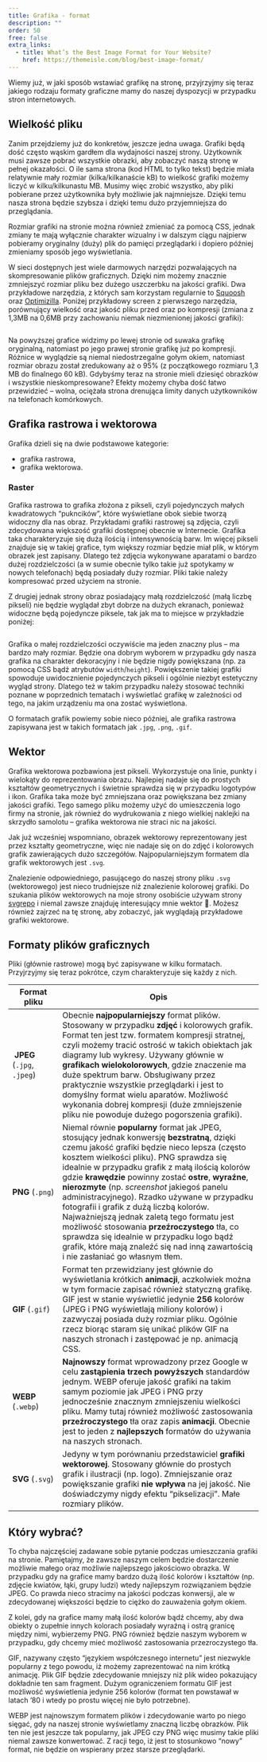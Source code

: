 ```yaml
---
title: Grafika - format
description: ""
order: 50
free: false
extra_links:
  - title: What’s the Best Image Format for Your Website?
    href: https://themeisle.com/blog/best-image-format/
---
```


Wiemy już, w jaki sposób wstawiać grafikę na stronę, przyjrzyjmy się teraz jakiego rodzaju formaty graficzne mamy do naszej dyspozycji w przypadku stron internetowych.

## Wielkość pliku

Zanim przejdziemy już do konkretów, jeszcze jedna uwaga. Grafiki będą dość często wąskim gardłem dla wydajności naszej strony. Użytkownik musi zawsze pobrać wszystkie obrazki, aby zobaczyć naszą stronę w pełnej okazałości. O ile sama strona (kod HTML to tylko tekst) będzie miała relatywnie mały rozmiar (kilka/kilkanaście kB) to wielkość grafiki możemy liczyć w kilku/kilkunastu MB. Musimy więc zrobić wszystko, aby pliki pobierane przez użytkownika były możliwie jak najmniejsze. Dzięki temu nasza strona będzie szybsza i dzięki temu dużo przyjemniejsza do przeglądania.

Rozmiar grafiki na stronie można również zmieniać za pomocą CSS, jednak zmiany te mają wyłącznie charakter wizualny i w dalszym ciągu najpierw pobieramy oryginalny (duży) plik do pamięci przeglądarki i dopiero później zmieniamy sposób jego wyświetlania.

W sieci dostępnych jest wiele darmowych narzędzi pozwalających na skompresowanie plików graficznych. Dzięki nim możemy znacznie zmniejszyć rozmiar pliku bez dużego uszczerbku na jakości grafiki. Dwa przykładowe narzędzia, z których sam korzystam regularnie to [Squoosh](https://squoosh.app/) oraz [Optimizilla](https://imagecompressor.com/). Poniżej przykładowy screen z pierwszego narzędzia, porównujący wielkość oraz jakość pliku przed oraz po kompresji (zmiana z 1,3MB na 0,6MB przy zachowaniu niemak niezmienionej jakości grafiki):

<img alt="" src="/kurs/statyczna/img/nowoczesna-strona/compress.jpg" />

Na powyższej grafice widzimy po lewej stronie od suwaka grafikę oryginalną, natomiast po jego prawej stronie grafikę już po kompresji. Różnice w wyglądzie są niemal niedostrzegalne gołym okiem, natomiast rozmiar obrazu został zredukowany aż o 95% (z początkowego rozmiaru 1,3 MB do finalnego 60 kB). Gdybyśmy teraz na stronie mieli dziesięć obrazków i wszystkie nieskompresowane? Efekty możemy chyba dość łatwo przewidzieć – wolna, ociężała strona drenująca limity danych użytkowników na telefonach komórkowych.

## Grafika rastrowa i wektorowa

Grafika dzieli się na dwie podstawowe kategorie:

- grafika rastrowa,
- grafika wektorowa.

### Raster

Grafika rastrowa to grafika złożona z pikseli, czyli pojedynczych małych kwadratowych “pukncików”, które wyświetlane obok siebie tworzą widoczny dla nas obraz. Przykładami grafiki rastrowej są zdjęcia, czyli zdecydowana większość grafiki dostępnej obecnie w Internecie. Grafika taka charakteryzuje się dużą ilością i intensywnością barw. Im więcej pikseli znajduje się w takiej grafice, tym większy rozmiar będzie miał plik, w którym obrazek jest zapisany. Dlatego też zdjęcia wykonywane aparatami o bardzo dużej rozdzielczości (a w sumie obecnie tylko takie już spotykamy w nowych telefonach) będą posiadały duży rozmiar. Pliki takie należy kompresować przed użyciem na stronie.

Z drugiej jednak strony obraz posiadający małą rozdzielczość (małą liczbę pikseli) nie będzie wyglądał zbyt dobrze na dużych ekranach, ponieważ widoczne będą pojedyncze piksele, tak jak ma to miejsce w przykładzie poniżej:

<img alt="" src="/kurs/statyczna/img/nowoczesna-strona/piksele.png" />

Grafika o małej rozdzielczości oczywiście ma jeden znaczny plus – ma bardzo mały rozmiar. Będzie ona dobrym wyborem w przypadku gdy nasza grafika na charakter dekoracyjny i nie będzie nigdy powiększana (np. za pomocą CSS bądź atrybutów `width`/`height`). Powiększenie takiej grafiki spowoduje uwidocznienie pojedynczych pikseli i ogólnie niezbyt estetyczny wygląd strony. Dlatego też w takim przypadku należy stosować techniki poznane w poprzednich tematach i wyświetlać grafikę w zależności od tego, na jakim urządzeniu ma ona zostać wyświetlona.

O formatach grafik powiemy sobie nieco później, ale grafika rastrowa zapisywana jest w takich formatach jak `.jpg`, `.png`, `.gif`.

## Wektor

Grafika wektorowa pozbawiona jest pikseli. Wykorzystuje ona linie, punkty i wielokąty do reprezentowania obrazu. Najlepiej nadaje się do prostych kształtów geometrycznych i świetnie sprawdza się w przypadku logotypów i ikon. Grafika taka może być zmniejszana oraz powiększana bez zmiany jakości grafiki. Tego samego pliku możemy użyć do umieszczenia logo firmy na stronie, jak również do wydrukowania z niego wielkiej naklejki na skrzydło samolotu – grafika wektorowa nie straci nic na jakości.

Jak już wcześniej wspomniano, obrazek wektorowy reprezentowany jest przez kształty geometryczne, więc nie nadaje się on do zdjęć i kolorowych grafik zawierających dużo szczegółów. Najpopularniejszym formatem dla grafik wektorowych jest `.svg`.

Znalezienie odpowiedniego, pasującego do naszej strony pliku `.svg` (wektorowego) jest nieco trudniejsze niż znalezienie kolorowej grafiki. Do szukania plików wektorowych na moje strony osobiście używam strony [svgrepo](https://www.svgrepo.com/) i niemal zawsze znajduję interesujący mnie wektor 🙂. Możesz również zajrzeć na tę stronę, aby zobaczyć, jak wyglądają przykładowe grafiki wektorowe.

## Formaty plików graficznych

Pliki (głównie rastrowe) mogą być zapisywane w kilku formatach. Przyjrzyjmy się teraz pokrótce, czym charakteryzuje się każdy z nich.

<table>
	<thead><tr><th width="20%">Format pliku</th><th>Opis</th></tr></thead><tbody
		><tr
			><td>&nbsp;<strong>JPEG</strong> (<code>.jpg</code>, <code>.jpeg</code>) </td><td
				>Obecnie <strong>najpopularniejszy </strong>format plików. Stosowany w przypadku
				<strong>zdjęć </strong>i kolorowych grafik. Format ten jest tzw. formatem kompresji
				stratnej, czyli możemy tracić ostrość w takich obiektach jak diagramy lub wykresy. Używany
				głównie w<strong> grafikach</strong> <strong>wielokolorowych</strong>, gdzie znaczenie ma
				duże spektrum barw. Obsługiwany przez praktycznie wszystkie przeglądarki i jest to domyślny
				format wielu aparatów. Możliwość wykonania dobrej kompresji (duże zmniejszenie pliku nie
				powoduje dużego pogorszenia grafiki).
			</td></tr
		><tr
			><td><strong>PNG</strong> (<code>.png</code>)</td><td
				>Niemal równie <strong>popularny </strong>format jak JPEG, stosujący jednak konwersję
				<strong>bezstratną</strong>, dzięki czemu jakość grafiki będzie nieco lepsza (często kosztem
				wielkości pliku). PNG sprawdza się idealnie w przypadku grafik z małą ilością kolorów gdzie
				<strong>krawędzie </strong>powinny zostać <strong>ostre</strong>, <strong>wyraźne</strong>,
				<strong>nierozmyte </strong>(np. <em>screenshot</em> jakiegoś panelu administracyjnego).
				Rzadko używane w przypadku fotografii i grafik z dużą liczbą kolorów. <br />Najważniejszą
				jednak zaletą tego formatu jest możliwość stosowania <strong>przeźroczystego </strong>tła,
				co sprawdza się idealnie w przypadku logo bądź grafik, które mają znaleźć się nad inną
				zawartością i nie zasłaniać go własnym tłem.</td
			></tr
		><tr
			><td><strong>GIF</strong> (<code>.gif</code>)</td><td
				>Format ten przewidziany jest głównie do wyświetlania krótkich <strong>animacji</strong>,
				aczkolwiek można w tym formacie zapisać również statyczną grafikę. GIF jest w stanie
				wyświetlić jedynie <strong>256 </strong>kolorów (JPEG i PNG wyświetlają miliony kolorów) i
				zazwyczaj posiada duży rozmiar pliku. Ogólnie rzecz biorąc staram się unikać plików GIF na
				naszych stronach i zastępować je np. animacją CSS.
			</td></tr
		><tr
			><td><strong>WEBP</strong> (<code>.webp</code>)</td><td
				><strong>Najnowszy </strong>format wprowadzony przez Google w celu
				<strong>zastąpienia trzech powyższych</strong>
				standardów jednym. WEBP oferuje jakość grafiki na takim samym poziomie jak JPEG i PNG przy
				jednocześnie znacznym zmniejszeniu wielkości pliku. Mamy tutaj również możliwość
				zastosowania <strong>przeźroczystego </strong>tła oraz zapis <strong>animacji</strong>.
				Obecnie jest to jeden z <strong>najlepszych </strong>formatów do używania na naszych
				stronach.</td
			></tr
		><tr
			><td><strong>SVG</strong> (<code>.svg</code>)</td><td
				>Jedyny w tym porównaniu przedstawiciel <strong>grafiki wektorowej</strong>. Stosowany
				głównie do prostych grafik i ilustracji (np. logo). Zmniejszanie oraz powiększanie grafiki
				<strong>nie wpływa </strong>na jej jakość. Nie doświadczymy nigdy efektu “pikselizacji”.
				Małe rozmiary plików.</td
			></tr
		></tbody
	>
</table>

## Który wybrać?

To chyba najczęściej zadawane sobie pytanie podczas umieszczania grafiki na stronie. Pamiętajmy, że zawsze naszym celem będzie dostarczenie możliwie małego oraz możliwie najlepszego jakościowo obrazka. W przypadku gdy na grafice mamy bardzo dużą ilość kolorów i kształtów (np. zdjęcie kwiatów, łąki, grupy ludzi) wtedy najlepszym rozwiązaniem będzie JPEG. Co prawda nieco stracimy na jakości podczas konwersji, ale w zdecydowanej większości będzie to ciężko do zauważenia gołym okiem.

Z kolei, gdy na grafice mamy małą ilość kolorów bądź chcemy, aby dwa obiekty o zupełnie innych kolorach posiadały wyraźną i ostrą granicę między nimi, wybierzemy PNG. PNG również będzie naszym wyborem w przypadku, gdy chcemy mieć możliwość zastosowania przezroczystego tła.

GIF, nazywany często “językiem współczesnego internetu” jest niezwykle popularny z tego powodu, iż możemy zaprezentować na nim krótką animację. Plik GIF będzie zdecydowanie mniejszy niż plik wideo pokazujący dokładnie ten sam fragment. Dużym ograniczeniem formatu GIF jest możliwość wyświetlenia jedynie 256 kolorów (format ten powstawał w latach ’80 i wtedy po prostu więcej nie było potrzebne).

WEBP jest najnowszym formatem plików i zdecydowanie warto po niego sięgać, gdy na naszej stronie wyświetlamy znaczną liczbę obrazków. Plik ten nie jest jeszcze tak popularny, jak JPEG czy PNG więc musimy takie pliki niemal zawsze konwertować. Z racji tego, iż jest to stosunkowo “nowy” format, nie będzie on wspierany przez starsze przeglądarki.
